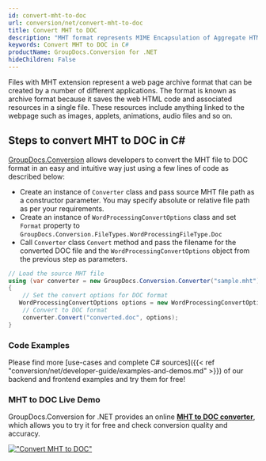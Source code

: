 ```yaml
---
id: convert-mht-to-doc
url: conversion/net/convert-mht-to-doc
title: Convert MHT to DOC
description: "MHT format represents MIME Encapsulation of Aggregate HTML with .mht extension. Learn how to convert MHT to DOC file programmatically in C# language using GroupDocs.Conversion for .NET library."
keywords: Convert MHT to DOC in C#
productName: GroupDocs.Conversion for .NET
hideChildren: False
---
```


Files with MHT extension represent a web page archive format that can be created by a number of different applications. The format is known as archive format because it saves the web HTML code and associated resources in a single file. These resources include anything linked to the webpage such as images, applets, animations, audio files and so on.

## Steps to convert MHT to DOC in C#

[GroupDocs.Conversion](https://products.groupdocs.com/conversion/net) allows developers to convert the MHT file to DOC format in an easy and intuitive way just using a few lines of code as described below:

* Create an instance of `Converter` class and pass source MHT file path as a constructor parameter. You may specify absolute or relative file path as per your requirements. 
* Create an instance of `WordProcessingConvertOptions` class and set `Format` property to `GroupDocs.Conversion.FileTypes.WordProcessingFileType.Doc`
* Call `Converter` class `Convert` method and pass the filename for the converted DOC file and the `WordProcessingConvertOptions` object from the previous step as parameters.

```csharp
// Load the source MHT file
using (var converter = new GroupDocs.Conversion.Converter("sample.mht"))
{
    // Set the convert options for DOC format
   WordProcessingConvertOptions options = new WordProcessingConvertOptions { Format = GroupDocs.Conversion.FileTypes.WordProcessingFileType.Doc };
    // Convert to DOC format
    converter.Convert("converted.doc", options);
}
```

### Code Examples

Please find more [use-cases and complete C# sources]({{< ref "conversion/net/developer-guide/examples-and-demos.md" >}}) of our backend and frontend examples and try them for free!

### MHT to DOC Live Demo

GroupDocs.Conversion for .NET provides an online [**MHT to DOC converter**](https://products.groupdocs.app/conversion/mht-to-doc), which allows you to try it for free and check conversion quality and accuracy.

[!["Convert MHT to DOC"](conversion/net/images/convert-to-doc/convert-mht-to-doc.png)](https://products.groupdocs.app/conversion/mht-to-doc)